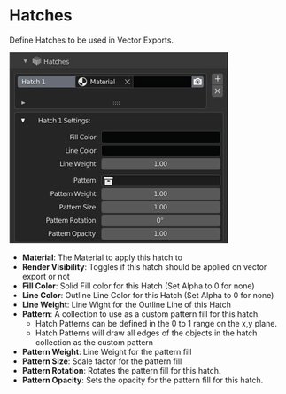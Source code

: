 # Hatches
Define Hatches to be used in Vector Exports.

![image](images/__ui-hatches.jpg)

* __Material__: The Material to apply this hatch to
*  __Render Visibility__: Toggles if this hatch should be applied on vector export or not
* __Fill Color__: Solid Fill color for this Hatch (Set Alpha to 0 for none)
* __Line Color__: Outline Line Color for this Hatch (Set Alpha to 0 for none)
* __Line Weight__: Line Wight for the Outline Line of this Hatch
*  __Pattern__: A collection to use as a custom pattern fill for this hatch.
    *  Hatch Patterns can be defined in the 0 to 1 range on the x,y plane.
    *  Hatch Patterns will draw all edges of the objects in the hatch collection as the custom pattern
*  __Pattern Weight__: Line Weight for the pattern fill
*  __Pattern Size__: Scale factor for the pattern fill
*  __Pattern Rotation__: Rotates the pattern fill for this hatch.
*  __Pattern Opacity__: Sets the opacity for the pattern fill for this hatch.